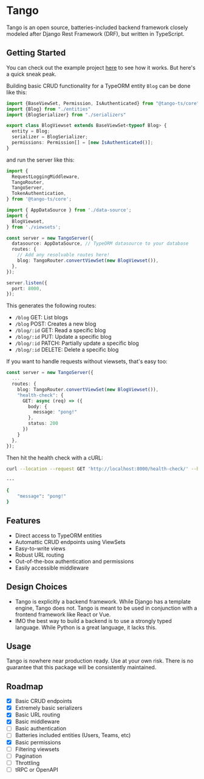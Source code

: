 # Tango

Tango is an open source, batteries-included backend framework closely modeled after Django Rest Framework (DRF), but written in TypeScript.

## Getting Started

You can check out the example project [here](https://github.com/bryanhoulton/tango-example) to see how it works. But here's a quick sneak peak.

Building basic CRUD functionality for a TypeORM entity `Blog` can be done like this:
```ts
import {BaseViewSet, Permission, IsAuthenticated} from "@tango-ts/core"
import {Blog} from "./entities"
import {BlogSerializer} from "./serializers"

export class BlogViewset extends BaseViewSet<typeof Blog> {
  entity = Blog;
  serializer = BlogSerializer;
  permissions: Permission[] = [new IsAuthenticated()];
}
```

and run the server like this:
```ts
import {
  RequestLoggingMiddleware,
  TangoRouter,
  TangoServer,
  TokenAuthentication,
} from '@tango-ts/core';

import { AppDataSource } from './data-source';
import {
  BlogViewset,
} from './viewsets';

const server = new TangoServer({
  datasource: AppDataSource, // TypeORM datasource to your database
  routes: {
    // Add any resolvable routes here!
    blog: TangoRouter.convertViewSet(new BlogViewset()),
  },
});

server.listen({
  port: 8000,
});
```

This generates the following routes:
- `/blog` GET: List blogs
- `/blog` POST: Creates a new blog
- `/blog/:id` GET: Read a specific blog
- `/blog/:id` PUT: Update a specific blog
- `/blog/:id` PATCH: Partially update a specific blog
- `/blog/:id` DELETE: Delete a specific blog

If you want to handle requests without viewsets, that's easy too:
```ts
const server = new TangoServer({
  ...
  routes: {
    blog: TangoRouter.convertViewSet(new BlogViewset()),
    "health-check": {
      GET: async (req) => ({
        body: {
          message: "pong!"
        },
        status: 200
      })
    }
  },
});
```

Then hit the health check with a cURL:
```sh
curl --location --request GET 'http://localhost:8000/health-check/' --header 'Content-Type: application/json'

--- 

{
    "message": "pong!"
}
```

## Features

- Direct access to TypeORM entities
- Automattic CRUD endpoints using ViewSets
- Easy-to-write views
- Robust URL routing
- Out-of-the-box authentication and permissions
- Easily accessible middleware

## Design Choices

- Tango is explicitly a backend framework. While Django has a template engine, Tango does not. Tango is meant to be used in conjunction with a frontend framework like React or Vue.
- IMO the best way to build a backend is to use a strongly typed language. While Python is a great language, it lacks this.

## Usage

Tango is nowhere near production ready. Use at your own risk. There is no guarantee that this package will be consistently maintained.

## Roadmap

- [x] Basic CRUD endpoints
- [x] Extremely basic serializers 
- [x] Basic URL routing
- [x] Basic middleware
- [ ] Basic authentication
- [ ] Batteries included entities (Users, Teams, etc)
- [x] Basic permissions
- [ ] Filtering viewsets
- [ ] Pagination
- [ ] Throttling
- [ ] tRPC or OpenAPI
